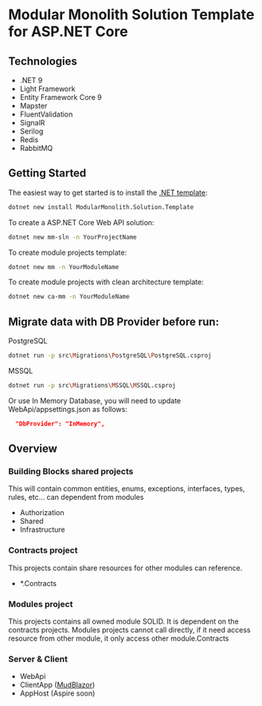 # Modular Monolith Solution Template for ASP.NET Core

## Technologies

* .NET 9
* Light Framework
* Entity Framework Core 9
* Mapster
* FluentValidation
* SignalR
* Serilog
* Redis
* RabbitMQ

## Getting Started
The easiest way to get started is to install the [.NET template](https://www.nuget.org/packages/ModularMonolith.Solution.Template):
```bash
dotnet new install ModularMonolith.Solution.Template
```

To create a ASP.NET Core Web API solution:
```bash
dotnet new mm-sln -n YourProjectName
```

To create module projects template:
```bash
dotnet new mm -n YourModuleName
```

To create module projects with clean architecture template:
```bash
dotnet new ca-mm -n YourModuleName
```

## Migrate data with DB Provider before run:
PostgreSQL
```bash
dotnet run -p src\Migrations\PostgreSQL\PostgreSQL.csproj
```
MSSQL
```bash
dotnet run -p src\Migrations\MSSQL\MSSQL.csproj
```
Or use In Memory Database, you will need to update WebApi/appsettings.json as follows:
```json
  "DbProvider": "InMemory",
```

## Overview

### Building Blocks shared projects

This will contain common entities, enums, exceptions, interfaces, types, rules, etc... can dependent from modules

- Authorization
- Shared
- Infrastructure

### Contracts project

This projects contain share resources for other modules can reference.

- *.Contracts

### Modules project

This projects contains all owned module SOLID. It is dependent on the contracts projects.
Modules projects cannot call directly, if it need access resource from other module, it only access other module.Contracts

### Server & Client
- WebApi
- ClientApp ([MudBlazor](https://mudblazor.com/))
- AppHost (Aspire soon)
